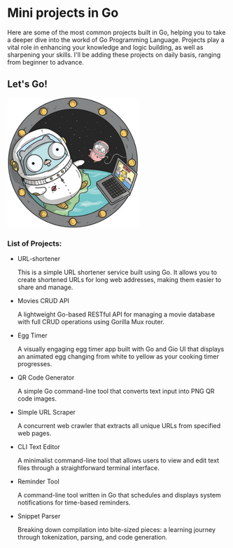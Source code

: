 # Mini projects in Go
Here are some of the most common projects built in Go, helping you to take a deeper dive into the workd of Go Programming Language. Projects play a vital role in enhancing your knowledge and logic building, as well as sharpening your skills. I'll be adding these projects on daily basis, ranging from beginner to advance.  

## Let's Go!
<img src="gopher-space.jpg" alt="Gopher in Space" width="300">

### List of Projects:

* URL-shortener
  
  This is a simple URL shortener service built using Go. It allows you to create shortened URLs for long web addresses, making them easier to share and manage.

* Movies CRUD API
  
  A lightweight Go-based RESTful API for managing a movie database with full CRUD operations using Gorilla Mux router.

* Egg Timer

  A visually engaging egg timer app built with Go and Gio UI that displays an animated egg changing from white to yellow as your cooking timer progresses.

* QR Code Generator
  
  A simple Go command-line tool that converts text input into PNG QR code images.

* Simple URL Scraper
  
  A concurrent web crawler that extracts all unique URLs from specified web pages.

* CLI Text Editor

  A minimalist command-line tool that allows users to view and edit text files through a straightforward terminal interface.

* Reminder Tool

  A command-line tool written in Go that schedules and displays system notifications for time-based reminders.

* Snippet Parser

  Breaking down compilation into bite-sized pieces: a learning journey through tokenization, parsing, and code generation.
  
